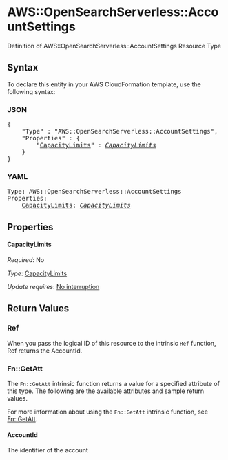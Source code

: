 # AWS::OpenSearchServerless::AccountSettings

Definition of AWS::OpenSearchServerless::AccountSettings Resource Type

## Syntax

To declare this entity in your AWS CloudFormation template, use the following syntax:

### JSON

<pre>
{
    "Type" : "AWS::OpenSearchServerless::AccountSettings",
    "Properties" : {
        "<a href="#capacitylimits" title="CapacityLimits">CapacityLimits</a>" : <i><a href="capacitylimits.md">CapacityLimits</a></i>
    }
}
</pre>

### YAML

<pre>
Type: AWS::OpenSearchServerless::AccountSettings
Properties:
    <a href="#capacitylimits" title="CapacityLimits">CapacityLimits</a>: <i><a href="capacitylimits.md">CapacityLimits</a></i>
</pre>

## Properties

#### CapacityLimits

_Required_: No

_Type_: <a href="capacitylimits.md">CapacityLimits</a>

_Update requires_: [No interruption](https://docs.aws.amazon.com/AWSCloudFormation/latest/UserGuide/using-cfn-updating-stacks-update-behaviors.html#update-no-interrupt)

## Return Values

### Ref

When you pass the logical ID of this resource to the intrinsic `Ref` function, Ref returns the AccountId.

### Fn::GetAtt

The `Fn::GetAtt` intrinsic function returns a value for a specified attribute of this type. The following are the available attributes and sample return values.

For more information about using the `Fn::GetAtt` intrinsic function, see [Fn::GetAtt](https://docs.aws.amazon.com/AWSCloudFormation/latest/UserGuide/intrinsic-function-reference-getatt.html).

#### AccountId

The identifier of the account
